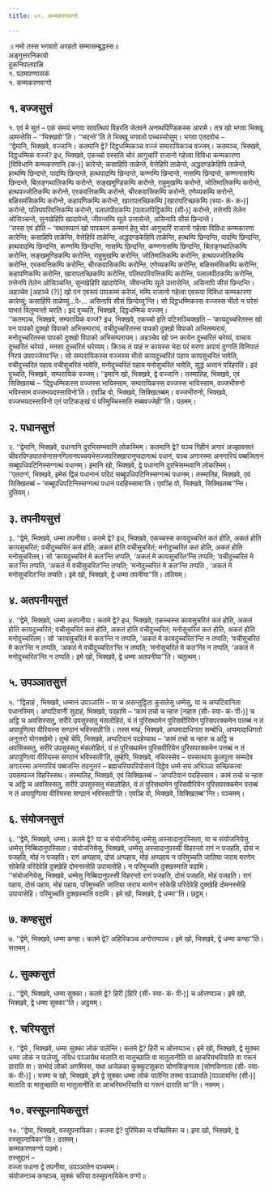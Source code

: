 ```yaml
---
title: ०१. कम्मकरणवग्गो

---
```

॥ नमो तस्स भगवतो अरहतो सम्मासम्बुद्धस्स॥  
अङ्गुत्तरनिकायो  
दुकनिपातपाळि  
१. पठमपण्णासकं  
१. कम्मकरणवग्गो  


## १. वज्जसुत्तं

१. एवं मे सुतं – एकं समयं भगवा सावत्थियं विहरति जेतवने अनाथपिण्डिकस्स आरामे। तत्र खो भगवा भिक्खू आमन्तेसि – ‘‘भिक्खवो’’ति। ‘‘भदन्ते’’ति ते भिक्खू भगवतो पच्चस्सोसुम्। भगवा एतदवोच –  
‘‘द्वेमानि, भिक्खवे, वज्जानि। कतमानि द्वे? दिट्ठधम्मिकञ्च वज्जं सम्परायिकञ्च वज्जम्। कतमञ्च, भिक्खवे, दिट्ठधम्मिकं वज्जं? इध, भिक्खवे, एकच्चो पस्सति चोरं आगुचारिं राजानो गहेत्वा विविधा कम्मकारणा [विविधानि कम्मकरणानि (क॰)] कारेन्ते; कसाहिपि ताळेन्ते, वेत्तेहिपि ताळेन्ते, अद्धदण्डकेहिपि ताळेन्ते, हत्थम्पि छिन्दन्ते, पादम्पि छिन्दन्ते, हत्थपादम्पि छिन्दन्ते, कण्णम्पि छिन्दन्ते, नासम्पि छिन्दन्ते, कण्णनासम्पि छिन्दन्ते, बिलङ्गथालिकम्पि करोन्ते, सङ्खमुण्डिकम्पि करोन्ते, राहुमुखम्पि करोन्ते, जोतिमालिकम्पि करोन्ते, हत्थपज्जोतिकम्पि करोन्ते, एरकवत्तिकम्पि करोन्ते, चीरकवासिकम्पि करोन्ते, एणेय्यकम्पि करोन्ते, बळिसमंसिकम्पि करोन्ते, कहापणिकम्पि करोन्ते, खारापतच्छिकम्पि [खारापटिच्छकम्पि (स्या॰ कं॰ क॰)] करोन्ते, पलिघपरिवत्तिकम्पि करोन्ते, पलालपीठकम्पि [पलालपिट्ठिकम्पि (सी॰)] करोन्ते, तत्तेनपि तेलेन ओसिञ्चन्ते, सुनखेहिपि खादापेन्ते, जीवन्तम्पि सूले उत्तासेन्ते, असिनापि सीसं छिन्दन्ते।  
‘‘तस्स एवं होति – ‘यथारूपानं खो पापकानं कम्मानं हेतु चोरं आगुचारिं राजानो गहेत्वा विविधा कम्मकारणा कारेन्ति; कसाहिपि ताळेन्ति, वेत्तेहिपि ताळेन्ति, अद्धदण्डकेहिपि ताळेन्ति, हत्थम्पि छिन्दन्ति, पादम्पि छिन्दन्ति, हत्थपादम्पि छिन्दन्ति, कण्णम्पि छिन्दन्ति, नासम्पि छिन्दन्ति, कण्णनासम्पि छिन्दन्ति, बिलङ्गथालिकम्पि करोन्ति, सङ्खमुण्डिकम्पि करोन्ति, राहुमुखम्पि करोन्ति, जोतिमालिकम्पि करोन्ति, हत्थपज्जोतिकम्पि करोन्ति, एरकवत्तिकम्पि करोन्ति, चीरकवासिकम्पि करोन्ति, एणेय्यकम्पि करोन्ति, बळिसमंसिकम्पि करोन्ति, कहापणिकम्पि करोन्ति, खारापतच्छिकम्पि करोन्ति, पलिघपरिवत्तिकम्पि करोन्ति, पलालपीठकम्पि करोन्ति, तत्तेनपि तेलेन ओसिञ्चन्ति, सुनखेहिपि खादापेन्ति, जीवन्तम्पि सूले उत्तासेन्ति, असिनापि सीसं छिन्दन्ति। अहञ्चेव [अहञ्चे (?)] खो पन एवरूपं पापकम्मं करेय्यं, मम्पि राजानो गहेत्वा एवरूपा विविधा कम्मकारणा कारेय्युं; कसाहिपि ताळेय्युं…पे॰… असिनापि सीसं छिन्देय्यु’न्ति। सो दिट्ठधम्मिकस्स वज्जस्स भीतो न परेसं पाभतं विलुम्पन्तो चरति। इदं वुच्चति, भिक्खवे, दिट्ठधम्मिकं वज्जम्।  
‘‘कतमञ्च, भिक्खवे, सम्परायिकं वज्जं? इध, भिक्खवे, एकच्चो इति पटिसञ्चिक्खति – ‘कायदुच्चरितस्स खो पन पापको दुक्खो विपाको अभिसम्परायं, वचीदुच्चरितस्स पापको दुक्खो विपाको अभिसम्परायं, मनोदुच्चरितस्स पापको दुक्खो विपाको अभिसम्परायम्। अहञ्चेव खो पन कायेन दुच्चरितं चरेय्यं, वाचाय दुच्चरितं चरेय्यं , मनसा दुच्चरितं चरेय्यम्। किञ्च तं याहं न कायस्स भेदा परं मरणा अपायं दुग्गतिं विनिपातं निरयं उपपज्जेय्य’न्ति। सो सम्परायिकस्स वज्जस्स भीतो कायदुच्चरितं पहाय कायसुचरितं भावेति, वचीदुच्चरितं पहाय वचीसुचरितं भावेति, मनोदुच्चरितं पहाय मनोसुचरितं भावेति, सुद्धं अत्तानं परिहरति। इदं वुच्चति, भिक्खवे, सम्परायिकं वज्जम्। ‘‘इमानि खो, भिक्खवे, द्वे वज्जानि। तस्मातिह, भिक्खवे, एवं सिक्खितब्बं – ‘दिट्ठधम्मिकस्स वज्जस्स भायिस्साम, सम्परायिकस्स वज्जस्स भायिस्साम, वज्जभीरुनो भविस्साम वज्जभयदस्साविनो’ति। एवञ्हि वो, भिक्खवे, सिक्खितब्बम्। वज्जभीरुनो, भिक्खवे, वज्जभयदस्साविनो एतं पाटिकङ्खं यं परिमुच्चिस्सति सब्बवज्जेही’’ति। पठमम्।  


## २. पधानसुत्तं

२. ‘‘द्वेमानि, भिक्खवे, पधानानि दुरभिसम्भवानि लोकस्मिम्। कतमानि द्वे? यञ्च गिहीनं अगारं अज्झावसतं चीवरपिण्डपातसेनासनगिलानपच्चयभेसज्जपरिक्खारानुप्पदानत्थं पधानं, यञ्च अगारस्मा अनगारियं पब्बजितानं सब्बूपधिपटिनिस्सग्गत्थं पधानम्। इमानि खो, भिक्खवे, द्वे पधानानि दुरभिसम्भवानि लोकस्मिम्।  
‘‘एतदग्गं, भिक्खवे, इमेसं द्विन्नं पधानानं यदिदं सब्बूपधिपटिनिस्सग्गत्थं पधानम्। तस्मातिह, भिक्खवे, एवं सिक्खितब्बं – ‘सब्बूपधिपटिनिस्सग्गत्थं पधानं पदहिस्सामा’ति। एवञ्हि वो, भिक्खवे, सिक्खितब्ब’’न्ति। दुतियम्।  


## ३. तपनीयसुत्तं

३. ‘‘द्वेमे, भिक्खवे, धम्मा तपनीया। कतमे द्वे? इध, भिक्खवे, एकच्चस्स कायदुच्चरितं कतं होति, अकतं होति कायसुचरितं; वचीदुच्चरितं कतं होति; अकतं होति वचीसुचरितं; मनोदुच्चरितं कतं होति, अकतं होति मनोसुचरितम्। सो ‘कायदुच्चरितं मे कत’न्ति तप्पति, ‘अकतं मे कायसुचरित’न्ति तप्पति; ‘वचीदुच्चरितं मे कत’न्ति तप्पति, ‘अकतं मे वचीसुचरित’न्ति तप्पति; ‘मनोदुच्चरितं मे कत’न्ति तप्पति , ‘अकतं मे मनोसुचरित’न्ति तप्पति। इमे खो, भिक्खवे, द्वे धम्मा तपनीया’’ति। ततियम्।  


## ४. अतपनीयसुत्तं

४. ‘‘द्वेमे, भिक्खवे, धम्मा अतपनीया। कतमे द्वे? इध, भिक्खवे, एकच्चस्स कायसुचरितं कतं होति, अकतं होति कायदुच्चरितं; वचीसुचरितं कतं होति, अकतं होति वचीदुच्चरितं; मनोसुचरितं कतं होति, अकतं होति मनोदुच्चरितम्। सो ‘कायसुचरितं मे कत’न्ति न तप्पति, ‘अकतं मे कायदुच्चरित’न्ति न तप्पति; ‘वचीसुचरितं मे कत’न्ति न तप्पति, ‘अकतं मे वचीदुच्चरित’न्ति न तप्पति; ‘मनोसुचरितं मे कत’न्ति न तप्पति, ‘अकतं मे मनोदुच्चरित’न्ति न तप्पति। इमे खो, भिक्खवे, द्वे धम्मा अतपनीया’’ति। चतुत्थम्।  


## ५. उपञ्ञातसुत्तं

५. ‘‘द्विन्नाहं , भिक्खवे, धम्मानं उपञ्ञासिं – या च असन्तुट्ठिता कुसलेसु धम्मेसु, या च अप्पटिवानिता पधानस्मिम्। अप्पटिवानी सुदाहं, भिक्खवे, पदहामि – ‘कामं तचो च न्हारु [नहारु (सी॰ स्या॰ कं॰ पी॰)] च अट्ठि च अवसिस्सतु, सरीरे उपसुस्सतु मंसलोहितं, यं तं पुरिसथामेन पुरिसवीरियेन पुरिसपरक्कमेन पत्तब्बं न तं अपापुणित्वा वीरियस्स सण्ठानं भविस्सती’ति। तस्स मय्हं, भिक्खवे, अप्पमादाधिगता सम्बोधि, अप्पमादाधिगतो अनुत्तरो योगक्खेमो। तुम्हे चेपि, भिक्खवे, अप्पटिवानं पदहेय्याथ – ‘कामं तचो च न्हारु च अट्ठि च अवसिस्सतु, सरीरे उपसुस्सतु मंसलोहितं, यं तं पुरिसथामेन पुरिसवीरियेन पुरिसपरक्कमेन पत्तब्बं न तं अपापुणित्वा वीरियस्स सण्ठानं भविस्सती’ति, तुम्हेपि, भिक्खवे, नचिरस्सेव – यस्सत्थाय कुलपुत्ता सम्मदेव अगारस्मा अनगारियं पब्बजन्ति तदनुत्तरं – ब्रह्मचरियपरियोसानं दिट्ठेव धम्मे सयं अभिञ्ञा सच्छिकत्वा उपसम्पज्ज विहरिस्सथ। तस्मातिह, भिक्खवे, एवं सिक्खितब्बं – ‘अप्पटिवानं पदहिस्साम। कामं तचो च न्हारु च अट्ठि च अवसिस्सतु, सरीरे उपसुस्सतु मंसलोहितं, यं तं पुरिसथामेन पुरिसवीरियेन पुरिसपरक्कमेन पत्तब्बं न तं अपापुणित्वा वीरियस्स सण्ठानं भविस्सती’ति। एवञ्हि वो, भिक्खवे, सिक्खितब्ब’’न्ति। पञ्चमम्।  


## ६. संयोजनसुत्तं

६. ‘‘द्वेमे, भिक्खवे, धम्मा। कतमे द्वे? या च संयोजनियेसु धम्मेसु अस्सादानुपस्सिता, या च संयोजनियेसु धम्मेसु निब्बिदानुपस्सिता। संयोजनियेसु, भिक्खवे, धम्मेसु अस्सादानुपस्सी विहरन्तो रागं न पजहति, दोसं न पजहति, मोहं न पजहति। रागं अप्पहाय, दोसं अप्पहाय, मोहं अप्पहाय न परिमुच्चति जातिया जराय मरणेन सोकेहि परिदेवेहि दुक्खेहि दोमनस्सेहि उपायासेहि। न परिमुच्चति दुक्खस्माति वदामि।  
‘‘संयोजनियेसु, भिक्खवे, धम्मेसु निब्बिदानुपस्सी विहरन्तो रागं पजहति, दोसं पजहति, मोहं पजहति। रागं पहाय, दोसं पहाय, मोहं पहाय, परिमुच्चति जातिया जराय मरणेन सोकेहि परिदेवेहि दुक्खेहि दोमनस्सेहि उपायासेहि। परिमुच्चति दुक्खस्माति वदामि। इमे खो, भिक्खवे, द्वे धम्मा’’ति। छट्ठम्।  


## ७. कण्हसुत्तं

७. ‘‘द्वेमे, भिक्खवे, धम्मा कण्हा। कतमे द्वे? अहिरिकञ्च अनोत्तप्पञ्च। इमे खो, भिक्खवे, द्वे धम्मा कण्हा’’ति। सत्तमम्।  


## ८. सुक्कसुत्तं

८. ‘‘द्वेमे, भिक्खवे, धम्मा सुक्का। कतमे द्वे? हिरी [हिरि (सी॰ स्या॰ कं॰ पी॰)] च ओत्तप्पञ्च। इमे खो, भिक्खवे, द्वे धम्मा सुक्का’’ति। अट्ठमम्।  


## ९. चरियसुत्तं

९. ‘‘द्वेमे , भिक्खवे, धम्मा सुक्का लोकं पालेन्ति। कतमे द्वे? हिरी च ओत्तप्पञ्च। इमे खो, भिक्खवे, द्वे सुक्का धम्मा लोकं न पालेय्युं, नयिध पञ्ञायेथ माताति वा मातुच्छाति वा मातुलानीति वा आचरियभरियाति वा गरूनं दाराति वा। सम्भेदं लोको अगमिस्स, यथा अजेळका कुक्कुटसूकरा सोणसिङ्गाला [सोणसिगाला (सी॰ स्या॰ कं॰ पी॰)]। यस्मा च खो, भिक्खवे, इमे द्वे सुक्का धम्मा लोकं पालेन्ति तस्मा पञ्ञायति [पञ्ञायन्ति (सी॰)] माताति वा मातुच्छाति वा मातुलानीति वा आचरियभरियाति वा गरूनं दाराति वा’’ति। नवमम्।  


## १०. वस्सूपनायिकसुत्तं

१०. ‘‘द्वेमा, भिक्खवे, वस्सूपनायिका। कतमा द्वे? पुरिमिका च पच्छिमिका च। इमा खो, भिक्खवे, द्वे वस्सूपनायिका’’ति। दसमम्।  
कम्मकरणवग्गो पठमो।  
तस्सुद्दानं –  
वज्जा पधाना द्वे तपनीया, उपञ्ञातेन पञ्चमम्।  
संयोजनञ्च कण्हञ्च, सुक्कं चरिया वस्सूपनायिकेन वग्गो॥  